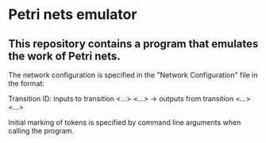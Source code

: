# Petri nets emulator

## This repository contains a program that emulates the work of Petri nets.

The network configuration is specified in the "Network Configuration" file in the format:

Transition ID: inputs to transition <...> <...> -> outputs from transition <...> <...>


Initial marking of tokens is specified by command line arguments when calling the program.
